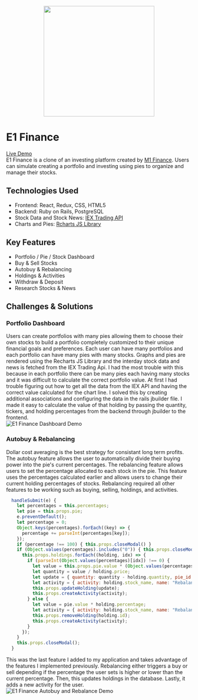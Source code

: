 <p align="center">
  <img width="300" height="300" src="https://i.imgur.com/Qlg10Fz.png">
</p>  

# E1 Finance

[Live Demo](https://e1finance.herokuapp.com/#/)  
E1 Finance is a clone of an investing platform created by [M1 Finance](https://www.m1finance.com/). Users can simulate creating a portfolio and investing using pies to organize and manage their stocks. 

## Technologies Used
* Frontend: React, Redux, CSS, HTML5
* Backend: Ruby on Rails, PostgreSQL
* Stock Data and Stock News: [IEX Trading API](https://iexcloud.io/)
* Charts and Pies: [Rcharts JS Library](http://recharts.org/en-US/)

## Key Features
* Portfolio / Pie / Stock Dashboard
* Buy & Sell Stocks
* Autobuy & Rebalancing
* Holdings & Activities
* Withdraw & Deposit
* Research Stocks & News  

## Challenges & Solutions
### Portfolio Dashboard
Users can create portfolios with many pies allowing them to choose their own stocks to build a portfolio completely customized to their unique financial goals and preferences. Each user can have many portfolios and each portfolio can have many pies with many stocks. Graphs and pies are rendered using the Recharts JS Library and the interday stock data and news is fetched from the IEX Trading Api. I had the most trouble with this because in each portfolio there can be many pies each having many stocks and it was difficult to calculate the correct portfolio value. At first I had trouble figuring out how to get all the data from the IEX API and having the correct value calculated for the chart line. I solved this by creating additional associations and configuring the data in the rails jbuilder file. I made it easy to calculate the value of that holding by passing the quantity, tickers, and holding percentages from the backend through jbuilder to the frontend.  
![E1 Finance Dashboard Demo](https://i.imgur.com/lbHPV8D.gif)

### Autobuy & Rebalancing
Dollar cost averaging is the best strategy for consistant long term profits. The autobuy feature allows the user to automatically divide their buying power into the pie's current percentages. The rebalancing feature allows users to set the percentage allocated to each stock in the pie. This feature uses the percentages calculated earlier and allows users to change their current holding percentages of stocks. Rebalancing required all other features to be working such as buying, selling, holdings, and activities.  
```JavaScript
  handleSubmit(e) {
    let percentages = this.percentages;
    let pie = this.props.pie;
    e.preventDefault();
    let percentage = 0;
    Object.keys(percentages).forEach((key) => {
      percentage += parseInt(percentages[key]);
    });
    if (percentage !== 100) { this.props.closeModal() }
    if (Object.values(percentages).includes("0")) { this.props.closeModal() } else {
      this.props.holdings.forEach((holding, idx) => {
        if (parseInt(Object.values(percentages)[idx]) !== 0) {
          let value = this.props.pie.value * (Object.values(percentages)[idx] / 100);
          let quantity = value / holding.price;
          let update = { quantity: quantity - holding.quantity, pie_id: this.props.pie_id, stock_id: holding.stock_id, user_id: this.props.user.id, id: holding.id, };
          let activity = { activity: holding.stock_name, name: "Rebalance", value: value, user_id: this.props.user.id, };
          this.props.updateHolding(update);
          this.props.createActivity(activity);
        } else {
          let value = pie.value * holding.percentage;
          let activity = { activity: holding.stock_name, name: "Rebalance", value: value, user_id: this.props.user.id, };
          this.props.removeHolding(holding.id);
          this.props.createActivity(activity);
        }
      });
    }
    this.props.closeModal();
  }
  ```  
  This was the last feature I added to my application and takes advantage of the features I implemented previously. Rebalancing either triggers a buy or sell depending if the percentage the user sets is higher or lower than the current percentage. Then, this updates holdings in the database. Lastly, it adds a new activity for the user.  
![E1 Finance Autobuy and Rebalance Demo](https://i.imgur.com/QdiFT8u.gif)

